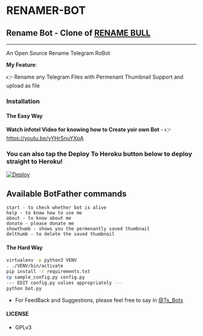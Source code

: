 # RENAMER-BOT

## Rename Bot - Clone of  [RENAME BULL](https://telegram.me/renamebull_bot)
---

An Open Source Rename Telegram RoBot

**My Feature**:

👉 Rename any Telegram Files with Permenant Thumbnail Support and upload as file

### Installation

#### The Easy Way

**Watch infotel Video for knowing how to Create yoir own Bot** - 👉 https://youtu.be/yYHrSnuYXpA

### You can also tap the Deploy To Heroku button below to deploy straight to Heroku!

[![Deploy](https://www.herokucdn.com/deploy/button.svg)](https://www.heroku.com/deploy?template=https://github.com/MoulikMaity/RENAMER-BOT/tree/master)

## Available BotFather commands

```
start - to check whether bot is alive 
help - to know how to use me
about - to know about me
donate - please donate me
showthumb - shows you the permenantly saved thumbnail
delthumb - to delete the saved thumbnail 
```

#### The Hard Way

```sh
virtualenv -p python3 VENV
. ./VENV/bin/activate
pip install -r requirements.txt
cp sample_config.py config.py
--- EDIT config.py values appropriately ---
python bot.py
```

- For FeedBack and Suggestions, please feel free to say in [@Ts_Bots](https://telegram.dog/ts_bots)

#### LICENSE
- GPLv3

